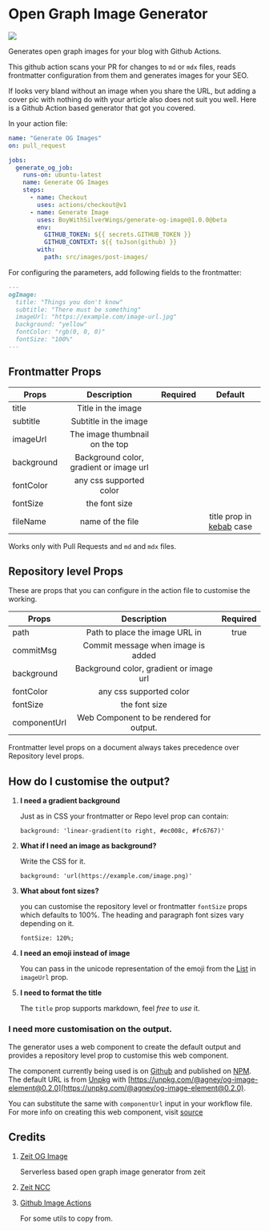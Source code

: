 # Open Graph Image Generator

![](https://github.com/BoyWithSilverWings/generate-og-image/workflows/Run%20tests/badge.svg)

Generates open graph images for your blog with Github Actions.

This github action scans your PR for changes to `md` or `mdx` files, reads frontmatter configuration from them and generates images for your SEO.

If looks very bland without an image when you share the URL, but adding a cover pic with nothing do with your article also does not suit you well. Here is a Github Action based generator that got you covered.

In your action file:

```yml
name: "Generate OG Images"
on: pull_request

jobs:
  generate_og_job:
    runs-on: ubuntu-latest
    name: Generate OG Images
    steps:
      - name: Checkout
        uses: actions/checkout@v1
      - name: Generate Image
        uses: BoyWithSilverWings/generate-og-image@1.0.0@beta
        env:
          GITHUB_TOKEN: ${{ secrets.GITHUB_TOKEN }}
          GITHUB_CONTEXT: ${{ toJson(github) }}
        with:
          path: src/images/post-images/
```

For configuring the parameters, add following fields to the frontmatter:

```md
---
ogImage:
  title: "Things you don't know"
  subtitle: "There must be something"
  imageUrl: "https://example.com/image-url.jpg"
  background: "yellow"
  fontColor: "rgb(0, 0, 0)"
  fontSize: "100%"
---
```

## Frontmatter Props

| Props      |               Description               | Required |                                Default                                |
| ---------- | :-------------------------------------: | :------: | :-------------------------------------------------------------------: |
| title      |           Title in the image            |          |                                                                       |
| subtitle   |          Subtitle in the image          |          |                                                                       |
| imageUrl   |     The image thumbnail on the top      |          |                                                                       |
| background | Background color, gradient or image url |          |                                                                       |
| fontColor  |         any css supported color         |          |                                                                       |
| fontSize   |              the font size              |          |                                                                       |
| fileName   |            name of the file             |          | title prop in [kebab](https://lodash.com/docs/4.17.15#kebabCase) case |

Works only with Pull Requests and `md` and `mdx` files.

## Repository level Props

These are props that you can configure in the action file to customise the working.

| Props        |               Description                | Required |
| ------------ | :--------------------------------------: | :------: |
| path         |      Path to place the image URL in      |   true   |
| commitMsg    |    Commit message when image is added    |          |
| background   | Background color, gradient or image url  |          |
| fontColor    |         any css supported color          |          |
| fontSize     |              the font size               |          |
| componentUrl | Web Component to be rendered for output. |          |

Frontmatter level props on a document always takes precedence over Repository level props.

## How do I customise the output?

1. **I need a gradient background**

   Just as in CSS your frontmatter or Repo level prop can contain:

   ```
   background: 'linear-gradient(to right, #ec008c, #fc6767)'
   ```

2. **What if I need an image as background?**

   Write the CSS for it.

   ```
   background: 'url(https://example.com/image.png)'
   ```

3. **What about font sizes?**

   you can customise the repository level or frontmatter `fontSize` props which defaults to 100%. The heading and paragraph font sizes vary depending on it.

   ```
   fontSize: 120%;
   ```

4. **I need an emoji instead of image**

   You can pass in the unicode representation of the emoji from the [List](https://unicode.org/emoji/charts/full-emoji-list.html) in `imageUrl` prop.

5. **I need to format the title**

   The `title` prop supports markdown, feel _free_ to _use_ it.

### I need more customisation on the output.

The generator uses a web component to create the default output and provides a repository level prop to customise this web component.

The component currently being used is on [Github](https://github.com/BoyWithSilverWings/og-image-element) and published on [NPM](https://www.npmjs.com/package/@agney/og-image-element). The default URL is from [Unpkg](https://unpkg.com/) with [https://unpkg.com/@agney/og-image-element@0.2.0](https://unpkg.com/@agney/og-image-element@0.2.0).

You can substitute the same with `componentUrl` input in your workflow file. For more info on creating this web component, visit [source](https://github.com/BoyWithSilverWings/generate-og-image/blob/304fd9aa0b21b01b0fdc8a3d1a63a19ffdc1840d/demo/test-file.jpg)

## Credits

1. [Zeit OG Image](https://github.com/zeit/og-image)

   Serverless based open graph image generator from zeit

2. [Zeit NCC](Compiler)

3. [Github Image Actions](https://github.com/calibreapp/image-actions)

   For some utils to copy from.
